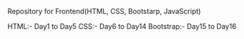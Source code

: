 Repository for Frontend(HTML, CSS, Bootstarp, JavaScript)

HTML:- Day1 to Day5
CSS:- Day6 to Day14
Bootstrap:- Day15 to Day16
